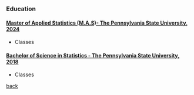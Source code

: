 ### Education

#### <ins>Master of Applied Statistics (M.A.S)- The Pennsylvania State University, 2024 </ins>

- Classes


#### <ins>Bachelor of Science in Statistics - The Pennsylvania State University, 2018 </ins>

- Classes


[back](./)
